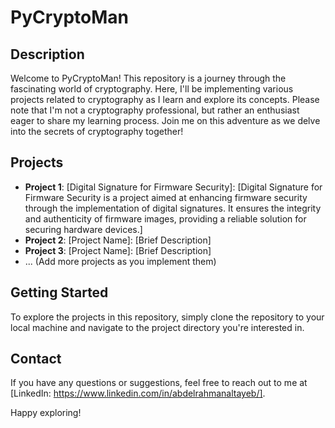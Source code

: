 # PyCryptoMan

## Description
Welcome to PyCryptoMan! This repository is a journey through the fascinating world of cryptography. Here, I'll be implementing various projects related to cryptography as I learn and explore its concepts. Please note that I'm not a cryptography professional, but rather an enthusiast eager to share my learning process. Join me on this adventure as we delve into the secrets of cryptography together!

## Projects
- **Project 1**: [Digital Signature for Firmware Security]: [Digital Signature for Firmware Security is a project aimed at enhancing firmware security through the implementation of digital signatures. It ensures the integrity and authenticity of firmware images, providing a reliable solution for securing hardware devices.]
- **Project 2**: [Project Name]: [Brief Description]
- **Project 3**: [Project Name]: [Brief Description]
- ...
(Add more projects as you implement them)

## Getting Started
To explore the projects in this repository, simply clone the repository to your local machine and navigate to the project directory you're interested in.

## Contact
If you have any questions or suggestions, feel free to reach out to me at [LinkedIn: https://www.linkedin.com/in/abdelrahmanaltayeb/].

Happy exploring!
